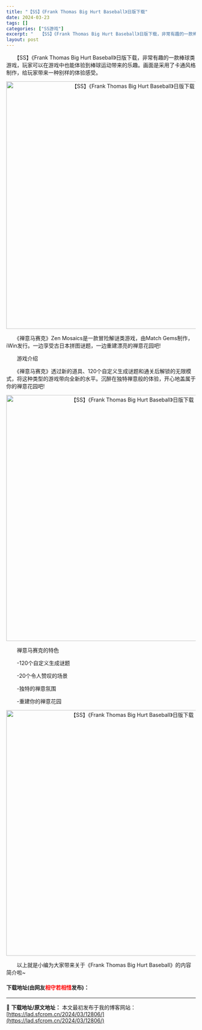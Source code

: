 ```yaml
---
title: "【SS】《Frank Thomas Big Hurt Baseball》日版下载"
date: 2024-03-23
tags: []
categories: ["SS游戏"]
excerpt: "　　【SS】《Frank Thomas Big Hurt Baseball》日版下载，非常有趣的一款棒球类游戏，玩家可以在游戏中也能体验到棒球运动带来的乐趣。画面是采用了卡通风格制作，给玩家带来一种别样的体验感受。 　　《禅意马赛克》Zen Mosaics是一款冒险解谜类游戏，由Match Gems&hellip;"
layout: post
---
```


 <p>　　【SS】《Frank Thomas Big Hurt Baseball》日版下载，非常有趣的一款棒球类游戏，玩家可以在游戏中也能体验到棒球运动带来的乐趣。画面是采用了卡通风格制作，给玩家带来一种别样的体验感受。</p> <p align="center"><img align="" border="0" src="https://lad.sfcrom.cn/wp-content/uploads/2024/03/20240323_65fefe69a5a04.png" width="659" alt="【SS】《Frank Thomas Big Hurt Baseball》日版下载" /></p> <p>　　《禅意马赛克》Zen Mosaics是一款冒险解谜类游戏，由Match Gems制作，iWin发行。一边享受古日本拼图谜题，一边重建漂亮的禅意花园吧!</p> <p>　　游戏介绍</p> <p>　　《禅意马赛克》透过新的道具、120个自定义生成谜题和通关后解锁的无限模式，将这种类型的游戏带向全新的水平。沉醉在独特禅意般的体验，开心地盖属于你的禅意花园吧!</p> <p align="center"><img align="" border="0" src="https://lad.sfcrom.cn/wp-content/uploads/2024/03/20240323_65fefe6a53efc.png" width="655" alt="【SS】《Frank Thomas Big Hurt Baseball》日版下载" /></p> <p>　　禅意马赛克的特色</p> <p>　　-120个自定义生成谜题</p> <p>　　-20个令人赞叹的场景</p> <p>　　-独特的禅意氛围</p> <p>　　-重建你的禅意花园</p> <p align="center"><img align="" border="0" src="https://lad.sfcrom.cn/wp-content/uploads/2024/03/20240323_65fefe6b23425.png" width="654" alt="【SS】《Frank Thomas Big Hurt Baseball》日版下载" /></p> <p>　　以上就是小编为大家带来关于《Frank Thomas Big Hurt Baseball》的内容简介啦~</p> <p><h4>下载地址(由网友<font color="red">相守若相惜</font>发布)：</h4></p> 

---
📖 **下载地址/原文地址：** 本文最初发布于我的博客网站：[https://lad.sfcrom.cn/2024/03/12806/](https://lad.sfcrom.cn/2024/03/12806/)
